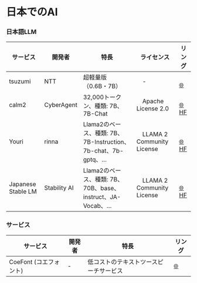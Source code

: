 # 日本でのAI



### 日本語LLM

| **サービス** | **開発者** | **特長** | ライセンス | **リング** |
|-----|-----|-----|-----|-----|
| tsuzumi | NTT | 超軽量版（0.6B・7B） |　- |　[🌐](https://group.ntt/jp/magazine/blog/tsuzumi/) |
| calm2 | CyberAgent | 32,000トークン、種類: 7B、7B-Chat |　Apache License 2.0　|　[🌐](https://group.ntt/jp/magazine/blog/tsuzumi/) [HF](https://huggingface.co/cyberagent) |
| Youri | rinna | Llama2のベース、種類: 7B、7B-Instruction、7b-chat、7b-gptq、… |　LLAMA 2 Community License　|　[🌐](https://rinna.co.jp/news/2023/10/20231031.html) [HF](https://huggingface.co/rinna) |
| Japanese Stable LM | Stability AI | Llama2のベース、種類: 7B、70B、base、instruct、JA-Vocab、… |　LLAMA 2 Community License　|　[🌐](https://ja.stability.ai/blog/japanese-stable-lm-beta) [HF](https://huggingface.co/rinna) |



### サービス

| **サービス** | **開発者** | **特長** | **リング** |
|-----|-----|-----|-----|
| CoeFont (コエフォント) | - | 低コストのテキストツースピーチサービス | [🌐](https://esg.coefont.cloud/) |
